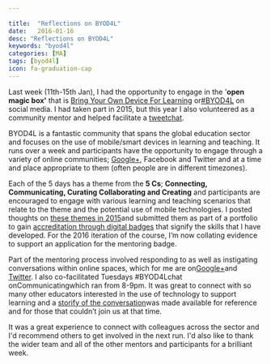 ```yaml
---
 
title:  "Reflections on BYOD4L"
date:   2016-01-16
desc: "Reflections on BYOD4L"
keywords: "byod4l"
categories: [MA]
tags: [byod4l]
icon: fa-graduation-cap
---
```


Last week (11th-15th Jan), I had the opportunity to engage in the '**open magic box'** that is [Bring Your Own Device For Learning](https://www.google.com/url?q=https://byod4learning.wordpress.com/&sa=D&ust=1453303644487000&usg=AFQjCNFchb4iIeN60LPtU97xGbNvUEwGiw) or[#BYOD4L](https://www.google.com/url?q=https://twitter.com/hashtag/byod4l&sa=D&ust=1453303644487000&usg=AFQjCNHg9L3H31y2dYqiN16EY1SbBGls1w) on social media. I had taken part in 2015, but this year I also volunteered as a community mentor and helped facilitate a [tweetchat](https://www.google.com/url?q=http://lthechat.com/tweetchat-help/&sa=D&ust=1453303644488000&usg=AFQjCNGIUD9560huAA9adCk5XMmbvcjwSA).

BYOD4L is a fantastic community that spans the global education sector and focuses on the use of mobile/smart devices in learning and teaching. It runs over a week and participants have the opportunity to engage through a variety of online communities; [Google+](https://www.google.com/url?q=https://plus.google.com/u/0/communities/115166756393440336480&sa=D&ust=1453303644489000&usg=AFQjCNFiz9H1Bx2cAnX9_w3XTpVRHjdbpQ), Facebook and Twitter and at a time and place appropriate to them (often people are in different timezones).

Each of the 5 days has a theme from the **5 Cs**; **Connecting, Communicating, Curating Collaborating and Creating** and participants are encouraged to engage with various learning and teaching scenarios that relate to the theme and the potential use of mobile technologies. I posted thoughts on [these themes in 2015](https://www.google.com/url?q=https://markawilliams.withknown.com/content/all/?q%3DBYOD4L&sa=D&ust=1453303644490000&usg=AFQjCNEUDcTYxiq03G7FiFozwaP6ubjIPw)and submitted them as part of a portfolio to gain [accreditation through digital badges](https://www.google.com/url?q=https://credly.com/u/2190154&sa=D&ust=1453303644490000&usg=AFQjCNGattUSMNM1FMva6Kpv5QBMUmmweA) that signify the skills that I have developed. For the 2016 iteration of the course, I’m now collating evidence to support an application for the mentoring badge.

Part of the mentoring process involved responding to as well as instigating conversations within online spaces, which for me are on[Google+](https://www.google.com/url?q=https://plus.google.com/u/0/%2BMarkWilliamsLT&sa=D&ust=1453303644491000&usg=AFQjCNFwrYz7BNKrJZg9D-CFYz8t3C8wjg)and [Twitter](https://www.google.com/url?q=https://twitter.com/search?vertical%3Ddefault%26q%3D%2523BYOD4L%2520OR%2520%2523BYOD4Lchat%2520from%253Athe_markness%2520since%253A2016-01-01%2520until%253A2016-01-20%26src%3Dtypd%26lang%3Den-gb&sa=D&ust=1453303644492000&usg=AFQjCNFckszEmqbFt5WT3ISqXoSuKx7T4g). I also co-facilitated Tuesdays #BYOD4Lchat onCommunicatingwhich ran from 8-9pm. It was great to connect with so many other educators interested in the use of technology to support learning and a [storify of the conversation](https://www.google.com/url?q=https://storify.com/BYOD4L/byod4lchat-day-2-january-2016-communicating&sa=D&ust=1453303644492000&usg=AFQjCNFmFU8RLzXpZYEoFVCdJ1rN4BI5rg)was made available for reference and for those that couldn’t join us at that time.

It was a great experience to connect with colleagues across the sector and I'd recommend others to get involved in the next run. I'd also like to thank the wider team and all of the other mentors and participants for a brilliant week.
